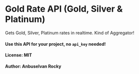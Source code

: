# Gold Rate API (Gold, Silver & Platinum)

Gets Gold, Silver, Platinum rates in realtime. Kind of Aggregator!

#### Use this API for your project, no `api_key` needed!

#### License: MIT

#### Author: Anbuselvan Rocky
